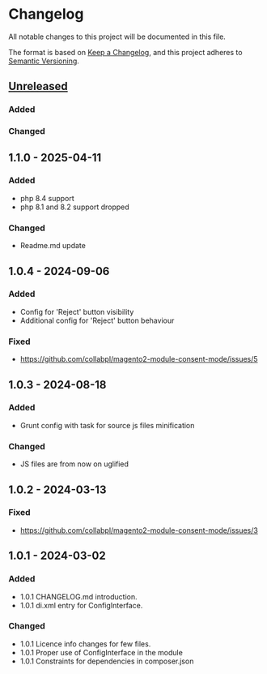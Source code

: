 # Changelog

All notable changes to this project will be documented in this file.

The format is based on [Keep a Changelog](https://keepachangelog.com/en/1.1.0/),
and this project adheres to [Semantic Versioning](https://semver.org/spec/v2.0.0.html).

## [Unreleased]
### Added
### Changed

## 1.1.0 - 2025-04-11
### Added
- php 8.4 support
- php 8.1 and 8.2 support dropped
### Changed
- Readme.md update

## 1.0.4 - 2024-09-06
### Added
- Config for 'Reject' button visibility
- Additional config for 'Reject' button behaviour
### Fixed
- https://github.com/collabpl/magento2-module-consent-mode/issues/5

## 1.0.3 - 2024-08-18
### Added
- Grunt config with task for source js files minification
### Changed
- JS files are from now on uglified

## 1.0.2 - 2024-03-13
### Fixed
- https://github.com/collabpl/magento2-module-consent-mode/issues/3

## 1.0.1 - 2024-03-02
### Added
- 1.0.1 CHANGELOG.md introduction.
- 1.0.1 di.xml entry for ConfigInterface.

### Changed
- 1.0.1 Licence info changes for few files.
- 1.0.1 Proper use of ConfigInterface in the module
- 1.0.1 Constraints for dependencies in composer.json

[unreleased]: https://github.com/collabpl/magento2-module-consent-mode/compare/1.0.4...HEAD
[1.0.4]: https://github.com/collabpl/magento2-module-consent-mode/compare/1.0.3...1.0.4
[1.0.3]: https://github.com/collabpl/magento2-module-consent-mode/compare/1.0.2...1.0.3
[1.0.2]: https://github.com/collabpl/magento2-module-consent-mode/compare/1.0.1...1.0.2
[1.0.1]: https://github.com/collabpl/magento2-module-consent-mode/compare/1.0.0...1.0.1
[1.0.0]: https://github.com/collabpl/magento2-module-consent-mode/releases/tag/1.0.0
